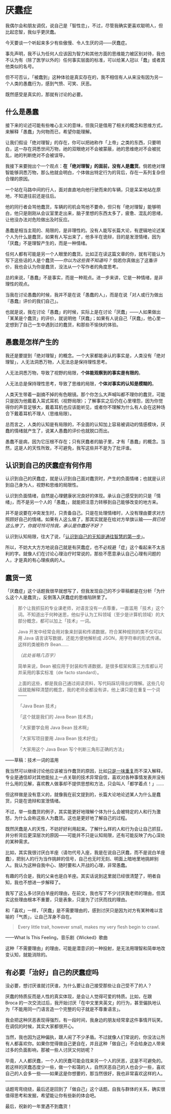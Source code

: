 # 厌蠢症

我偶尔会和朋友调侃，说自己是「智性恋」，不过，尽管我确实更喜欢聪明人，但比起恋智，我似乎更厌蠢。

今天要谈一个听起来多少有些傲慢、令人生厌的词——厌蠢症。

事先声明，我不认为任何人应该因为智力和其他方面的思维能力被区别对待，我也不认为有（除了医学以外的）任何事实层面的标准，可以给某人冠以「蠢」或者其他类似的名号。

但不可否认，「被蠢到」这种体验是真实存在的，我不相信有人从来没有因为另一个人类的愚蠢行为，感到气愤、可笑、厌恶。

既然感受是真实的，那就有讨论的必要。

## 什么是愚蠢

接下来的论述可能有些唯心主义的意味，但我只是借用了相关的概念和思维方式，来解释「愚蠢」为何物而已，希望你能理解。

让我们假设「绝对理智」的存在，你可以把祂称作「上帝」之类的东西，只要明白，这一存在洞悉世间万物，祂的双眼绝对不会被蒙蔽，祂的思维绝对不会被扰乱，祂的判断绝对不会被误导。

我接下来要抛出个一个观点：**在「绝对理智」的面前，没有人是蠢货**。倘若绝对理智能够洞悉万物，那么他就会明白，个体做出特定行为的背后，存在一系列复杂但合理的原因。

一个站在马路中间的行人，面对直直地向他行驶而来的车辆，只是呆呆地站在原地，不知道往前还是往后。

他的同行者会骂他蠢货，车辆的司机会骂他不要命，但只有「绝对理智」能够明白，他只是刚刚从会议室里走出来，脑子里想的东西太多了，疲惫、混乱的思绪，让他没办法对危险做出及时反应。

愚蠢是相当主观的、局限的，是非理性的。没有人能写长篇大论，有逻辑地论述某个人为什么是蠢货，如果有人写出来了，他多半在诡辩，目的是发泄情绪，因为「厌蠢」不是理智产生的，而是一种情绪。

任何人都有可能是另一个人眼里的蠢货。比如正在读这篇文章的你，就有可能认为写下这些话的人是个蠢货——*你以为这些我不知道吗？* 倘若你真做出了这番评价，我也会认为你是蠢货，没法从一个写作者的角度思考。

总的来说，「愚蠢」不是事实，而是一种观点。进一步来讲，它是一种情绪，是非理性的观点。

当我在讨论愚蠢的时候，我并不是在说「愚蠢的人」，而是在说「对人或行为做出『愚蠢』评价的我们自己」。

也就是说，我在讨论「愚蠢」的时候，实际上是在讨论「厌蠢」——人如果做出「某某是个蠢货」的评价，就说明他「厌蠢」；如果有人说自己「厌蠢」，他心里一定想到了自己一生中遇到过的蠢货，和那些不愉快的体验。

## 愚蠢是怎样产生的

我还是要提到「绝对理智」的概念。一个大家都能承认的事实是，人类没有「绝对理智」，人无法洞悉万物，人无法总是保持理性思考。

人无法洞悉万物，导致了视野的局限，**个体能观察到的事实是有限的**。

人无法总是保持理性思考，导致了思维的局限，**个体对事实的认知是模糊的**。

人类天生带着一副摘不掉的有色眼镜。那个你怎么大声喊叫都不理你的蠢货，可能只是因为他戴着入耳式耳机（视野局限）；了解事实之后仍在心里埋怨，因为你觉得你的声音足够大，戴着耳机也应该能听见，或者你不理解为什么有人会在这种场合下戴着耳机不理人（思维局限）。

总而言之，人类的认知是有局限的，不全面的认知加上容易被调动的情感模块，厌蠢的情绪就产生了，说某人愚蠢的评价也就脱口而出。

愚蠢不是病，因为它压根不存在；只有厌蠢者的脑子里，才有「愚蠢」的概念。当然，这是人的天性所致，不可避免，我写这些并不是为了批评谁。

## 认识到自己的厌蠢症有何作用

认识到自己的厌蠢症，就是认识到自己面对蠢货时，产生的负面情绪；也就是认识到自己身为人，视野和思维的局限性。

认识到负面情绪，自然是心理健康状况良好的体现。承认自己感受到的只是「情绪」，而不是另一个人的「愚蠢」，就能把注意力转移到自己能够改变的地方来。

并不是说要在冲突发生时，只责备自己。只是在处理情绪时，人没有理由要求对方照顾好自己的情绪。如果有人这么做了，那其实就是在给对方举旗认输——*我已经这么惨了，你就可怜可怜我，承认是你蠢好不好？*

认识到认知局限，往大了说，「[认识到自己的无知是通往智慧的第一步](/posts/宝剑八-了解无知/)」。

所以，不妨大大方方地说自己就是有厌蠢症，也不必规避「症」这个看起来不太吉利的字。就像人们在讨论心理治疗时常说的，那些不愿意承认自己心理有问题的人，才是真的有心理疾病的人。

## 蠢货一览

「厌蠢症」这个话题我很早就想写了，但我发现自己的不少草稿都是在分析「为什么这个人是蠢货」，反倒落入厌蠢症的思维陷阱里了。

> 那个让我抓狂的专业课老师，对语言没有一点尊重，一直滥用「技术」这个词。不知道出于何种迷思，他似乎认为工科领域（至少是计算机领域）的大部分概念，都可以加上「技术」一词。
>
> Java 开发中经常会用对象来封装和传递数据，符合某种规则的类不仅可以用 Java 语言读写数据，还能方便地解析成 JSON，用字符串的形式传递。这样的类被称作 Bean…… 
>
> *（此处省略几百字）*
>
> 简单来说，Bean 被应用于封装和传递数据，是很多框架和第三方库都认可并采用的事实标准（de facto standard）。
>
> 上面的这些，都是我自己通过阅读资料，写代码踩坑得出的理解。这些几句话就能解释清楚的概念，我的老师全都没有讲，他上课只是在重复一个词——
>
> 「Java Bean 技术」
>
> 「这个就是我们的 Java Bean 技术昂」
>
> 「大家要学会用 Java Bean 技术啊」
>
> 「大家写项目要用 Java Bean 技术好伐」
>
> 「大家用这个 Java Bean 写个判断三角形正确的方法」

——草稿：技术一词的滥用

我当然可以继续讨论他应该被当作蠢货的原因，比如[只是一味重复](/posts/重复在剥离意义/)而不深入解释，专业是通信却对其他能扯上一点关联的技术异常自信，喜欢对各种事情发表并没有什么用的见解，喜欢教人做事却不提供思想和方法，只会叫人「都学着点！」……

但这样做是没有意义的，就像我在前文提到的，长篇大论地论述某人为什么是蠢货，只是在诡辩和宣泄情绪。

不过，举一些蠢货的例子，其实能更好地理解个体为什么会被特定的人和行为激怒，为什么会称这些人为蠢货。这也是更好地了解自己的过程。

既然厌蠢是人的天性，不妨好好利用起来。了解什么样的人和行为会让自己抓狂，并分析背后更深层次的原因——可能并不只是认知局限，还有可能反映了内心深处的某种需求。

比如，其实我很讨厌白羊座（请勿代号入座，我是在说自己厌蠢，而不是说白羊座蠢），把别人的行为当作挑衅的信号，自己也无时无刻、明面上暗地里地挑衅别人。我认为这种自我中心、随时要和人开战的心理，非常愚蠢。

有趣的巧合是，我的父亲也是白羊座。其实话说到这里就已经很清楚了，明者自知，我也不想进一步解释了。

我写了这么多讨厌白羊座的理由，在前文，我也写了不少讨厌我老师的理由，但其实这些理由根本不重要，只是表象，只是为了讨厌而找的理由。

和「喜欢」一样，「厌蠢」是不需要理由的，感到讨厌只是因为对方有某种难以言喻的「气质」，让自己浑身不自在。

> Every little trait, however small, makes my very flesh begin to crawl.

——What Is This Feeling，音乐剧《Wicked》歌曲

这种「不需要理由」的理由，可能是潜意识的一种投射，是无法用理智和简单地改变认知，就能消除的。

## 有必要「治好」自己的厌蠢症吗

没必要，想讨厌谁就讨厌谁，为什么要让自己接受那些让自己受不了的人？

厌蠢的特质反而是人性的真实体现，是会让人觉得可爱的特质。比如，在跟 Broca 的一次交流过后，我开始讨厌「在中文里夹英文」的行为，甚至偏执地认为「不能用同一门语言造一个完整的句子就是不尊重语言」。

我会把这种厌恶表现得强烈，有一段时间，我身边的朋友经常拿这件事情开玩笑。在调侃的时候，其实大家都很开心。

当然，我也因为这种偏执，跟人闹了不少矛盾。不过就像人们常说的，你没法让所有人都喜欢你。如果你觉得做自己更自在，并且这种「做自己」不会给身边人带来过多的负面影响，那被一些人讨厌又何妨呢？

毕竟，人人都厌蠢，一个人的厌蠢可能会找来另一个人的厌恶，这是不可避免的。若这样的厌蠢态度少一些，做一个和蔼的人，自然厌恶自己的人也会少一些，喜欢自己的人会多一些——如果这是你想要的，那当然很好，我也非常喜欢这样的人。

---

话题弯弯绕绕，最后还是回到了「做自己」这个话题。自我与群体的关系，确实很值得思考和发掘，希望能让你有些新的体会吧。

最后，祝新的一年里遇不到蠢货！

